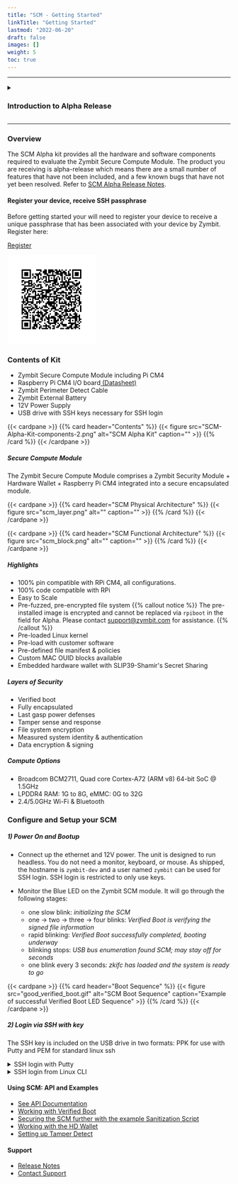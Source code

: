 ```yaml
---
title: "SCM - Getting Started"
linkTitle: "Getting Started"
lastmod: "2022-06-20"
draft: false
images: []
weight: 5
toc: true
---
```


-----
<details>

<summary>
<h3><b>Introduction to Alpha Release</b></h3>
</summary>

<br>
A big thank you for agreeing to checkout out our new SCM Alpha release. Your testing and feedback will help us improve the features and quality of final product before it’s general release. 

    
The following types of feedback will be very helpful to us: 
    
*	Quality - does the feature work as advertised?  
*	Useability – was the feature easy/intuitive to use?  Or totally mind numbing?  
*	Improvements/new features – what improvements or new features would you like to see? 
    
The following are key features of the product that we encourage you to test. Most have specific tutorials or documentation to support your evaluation linked below.
    
*   Tightening up standard Pi login access  
*	Pre-configured and encrypted operating system  
*   Verified Boot  
*	Sanitization Script  
*   Tamper sensors and policies  

**Getting Support**

[Contact Support](mailto:support@zymbit.com)

**Pen Testing and Beyond**
    
For those of you trying pen test the device, we understand that anything and everything is possible! Its just a question of how much time, money and expertise you have.
    
*   Can you brick it?  Yes if you do bad things to it!  
*   Can you extract sensitive data from it? Try it.  
    
Useful feedback on pen testing would include how you had configured the SCM – what sensors and policies did you have enabled, what attack and escalation path did you follow. If you have any cool pictures of angle grinders or drills, or lasers, please share them!

**Final Thoughts on Purpose**
    
SCM is a commercial product, designed to bring a higher level of security to applications that use single board computers deployed outside the security of a data center – IoT, gateways, terminals etc. Its purpose is to protect valuable assets like IP, data and credentials from typical real-world exploits. It’s designed for developers to innovate freely using familiar tools, without needing expert security knowledge or additional layers of technology. 
    
If you can help us achieve our purpose of making compute hardware products more secure, we’re on the same page. Thanks for testing – we look forward to your feedback and suggestions!

Team Zymbit.  


</details>

-----
### **Overview**

The SCM Alpha kit provides all the hardware and software components required to evaluate the Zymbit Secure Compute Module. The product you are receiving is alpha-release which means there are a small number of features that have not been included, and a few known bugs that have not yet been resolved. Refer to [SCM Alpha Release Notes](../../../troubleshooting/scm/).

#### Register your device, receive SSH passphrase

Before getting started your will need to register your device to receive a unique passphrase that has been associated with your device by Zymbit.  Register here:

[Register](https://forms.zoho.com/phil12/form/SecureComputeModuleAlphaDeviceRegistration/)

![register](reg_barcode.png)

### **Contents of Kit**
 
 * Zymbit Secure Compute Module including Pi CM4
 * Raspberry Pi CM4 I/O board[ (Datasheet)](https://datasheets.raspberrypi.com/cm4io/cm4io-datasheet.pdf)
 * Zymbit Perimeter Detect Cable
 * Zymbit External Battery
 * 12V Power Supply
 * USB drive with SSH keys necessary for SSH login

{{< cardpane >}}
{{% card header="Contents" %}}
{{< figure 
    src="SCM-Alpha-Kit-components-2.png"
    alt="SCM Alpha Kit"
    caption=""
    >}}
{{% /card %}}
{{< /cardpane >}}

##### Secure Compute Module

The Zymbit Secure Compute Module comprises a Zymbit Security Module + Hardware Wallet + Raspberry Pi CM4 integrated into a secure encapsulated module.

{{< cardpane >}}
{{% card header="SCM Physical Architecture" %}}
{{< figure
    src="scm_layer.png"
    alt=""
    caption=""
    >}}
{{% /card %}}
{{< /cardpane >}}

{{< cardpane >}}
{{% card header="SCM Functional Architecture" %}}
{{< figure
    src="scm_block.png"
    alt=""
    caption=""
    >}}
{{% /card %}}
{{< /cardpane >}}
    
##### Highlights
* 100% pin compatible with RPi CM4, all configurations.
* 100% code compatible with RPi
* Easy to Scale
* Pre-fuzzed, pre-encrypted file system
{{% callout notice %}}
The pre-installed image is encrypted and cannot be replaced via `rpiboot` in the field for Alpha. Please contact support@zymbit.com for assistance.
{{% /callout %}}
* Pre-loaded Linux kernel
* Pre-load with customer software
* Pre-defined file manifest & policies
* Custom MAC OUID blocks available
* Embedded hardware wallet with SLIP39-Shamir's Secret Sharing

##### Layers of Security
* Verified boot
* Fully encapsulated
* Last gasp power defenses
* Tamper sense and response
* File system encryption
* Measured system identity & authentication
* Data encryption & signing

##### Compute Options
* Broadcom BCM2711, Quad core Cortex-A72 (ARM v8) 64-bit SoC @ 1.5GHz
* LPDDR4 RAM: 1G to 8G, eMMC: 0G to 32G
* 2.4/5.0GHz Wi-Fi & Bluetooth

### **Configure and Setup your SCM**

##### 1) Power On and Bootup
 * Connect up the ethernet and 12V power. The unit is designed to run headless. You do not need a monitor, keyboard, or mouse. As shipped, the hostname is `zymbit-dev` and a user named `zymbit` can be used for SSH login. SSH login is restricted to only use keys.
 
 * Monitor the Blue LED on the Zymbit SCM module. It will go through the following stages:
    - one slow blink:    *initializing the SCM*
    - one -> two -> three -> four blinks:   *Verified Boot is verifying the signed file information*
    - rapid blinking:   *Verified Boot successfully completed, booting underway*
    - blinking stops:   *USB bus enumeration found SCM; may stay off for seconds*
    - one blink every 3 seconds:   *zkifc has loaded and the system is ready to go*

{{< cardpane >}}
{{% card header="Boot Sequence" %}}
{{< figure 
    src="good_verified_boot.gif"
    alt="SCM Boot Sequence"
    caption="Example of successful Verified Boot LED Sequence"
    >}}
{{% /card %}}
{{< /cardpane >}}

##### 2) Login via SSH with key
The SSH key is included on the USB drive in two formats: PPK for use with Putty and PEM for standard linux ssh

<details>

<summary>
   SSH login with Putty
</summary>
    
* Copy PPK key file zscn.ppk from USB drive to your host

{{< cardpane >}}
{{% card header="Open PuTTY" %}}
{{< figure
    src="putty1.png"
    alt="Load SSH key file into PuTTY"
    caption="Open PuTTY, navigate to SSH -> Auth, and Browse to the PPK file."
    >}}
{{% /card %}}
{{< /cardpane >}}
    
{{< cardpane >}}
{{% card header="Configure and Save" %}}
{{< figure
    src="putty2.png"
    alt="Choose Session, then name and Save"
    caption="Choose Session, then fill out the Host Name, the Session name, and Save."
    >}}
{{% /card %}}
{{< /cardpane >}}
    
{{< cardpane >}}
{{% card header="Open SSH Session" %}}
{{< figure
    src="putty3.png"
    alt="Open your PuTTY Session"
    caption="Choose your saved session and Open. Enter the Passphrase you received from Zymbit when prompted."
    >}}
{{% /card %}}
{{< /cardpane >}}

</details>

<details>

<summary>
   SSH login from Linux CLI
</summary>

1) Copy PEM key file zscn.pem from USB drive to your host  
2) `ssh -i zscn.pem zymbit@zymbit-dev`  
3) Present your passphrase when prompted  

</details>

#### Using SCM: API and Examples
    
 * [See API Documentation](../../../api/)   
 * [Working with Verified Boot](../../../tutorials/verified-boot/)
 * [Securing the SCM further with the example Sanitization Script](https://github.com/zymbit-applications/zk-scripts)
 * [Working with the HD Wallet](../../../tutorials/digital-wallet/)
 * [Setting up Tamper Detect](../../../tutorials/perimeter-detect/)
    
#### Support
    
 * [Release Notes](../../../troubleshooting/scm/)
 * [Contact Support](mailto:support@zymbit.com)



